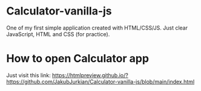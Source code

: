 # Calculator-vanilla-js
One of my first simple application created with HTML/CSS/JS.
Just clear JavaScript, HTML and CSS (for practice).
# How to open Calculator app
Just visit this link: https://htmlpreview.github.io/?https://github.com/JakubJurkian/Calculator-vanilla-js/blob/main/index.html
